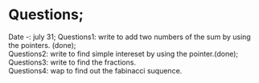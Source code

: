 # Questions; 

Date -: july 31; 
Questions1: write to add two numbers of the sum by using the pointers. (done); <br />
Questions2: write to find simple intereset by using the pointer.(done); <br /> 
Questions3: write  to find the fractions. <br /> 
Questions4: wap to find out the fabinacci suquence. <br />  
